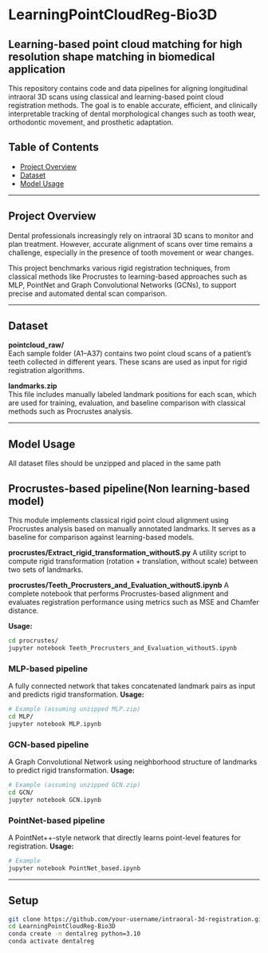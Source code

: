 # LearningPointCloudReg-Bio3D
## Learning-based point cloud matching for high resolution shape matching in biomedical application
This repository contains code and data pipelines for aligning longitudinal intraoral 3D scans using classical and learning-based point cloud registration methods. The goal is to enable accurate, efficient, and clinically interpretable tracking of dental morphological changes such as tooth wear, orthodontic movement, and prosthetic adaptation.
## Table of Contents
- [Project Overview](#project_overview)
- [Dataset](#dataset)
- [Model Usage](#model_usage)

---

## Project Overview

Dental professionals increasingly rely on intraoral 3D scans to monitor and plan treatment. However, accurate alignment of scans over time remains a challenge, especially in the presence of tooth movement or wear changes.

This project benchmarks various rigid registration techniques, from classical methods like Procrustes to learning-based approaches such as MLP, PointNet and Graph Convolutional Networks (GCNs), to support precise and automated dental scan comparison.

---
## Dataset

**pointcloud_raw/**  
Each sample folder (A1–A37) contains two point cloud scans of a patient’s teeth collected in different years. These scans are used as input for rigid registration algorithms.

**landmarks.zip**  
This file includes manually labeled landmark positions for each scan, which are used for training, evaluation, and baseline comparison with classical methods such as Procrustes analysis. 

---
## Model Usage
All dataset files should be unzipped and placed in the same path

## Procrustes-based pipeline(Non learning-based model)
This module implements classical rigid point cloud alignment using Procrustes analysis based on manually annotated landmarks. It serves as a baseline for comparison against learning-based models.

**procrustes/Extract_rigid_transformation_withoutS.py**
A utility script to compute rigid transformation (rotation + translation, without scale) between two sets of landmarks.

**procrustes/Teeth_Procrusters_and_Evaluation_withoutS.ipynb**
A complete notebook that performs Procrustes-based alignment and evaluates registration performance using metrics such as MSE and Chamfer distance.

**Usage:**
```bash
cd procrustes/
jupyter notebook Teeth_Procrusters_and_Evaluation_withoutS.ipynb
```

### MLP-based pipeline
A fully connected network that takes concatenated landmark pairs as input and predicts rigid transformation.
**Usage:**
```bash
# Example (assuming unzipped MLP.zip)
cd MLP/
jupyter notebook MLP.ipynb
```

### GCN-based pipeline
A Graph Convolutional Network using neighborhood structure of landmarks to predict rigid transformation.
**Usage:**
```bash
# Example (assuming unzipped GCN.zip)
cd GCN/
jupyter notebook GCN.ipynb
```
### PointNet-based pipeline
A PointNet++-style network that directly learns point-level features for registration.
**Usage:**
```bash
# Example 
jupyter notebook PointNet_based.ipynb
```
---

## Setup
```bash
git clone https://github.com/your-username/intraoral-3d-registration.git](https://github.com/ShiYu-F/LearningPointCloudReg-Bio3D.git
cd LearningPointCloudReg-Bio3D
conda create -n dentalreg python=3.10
conda activate dentalreg
```
